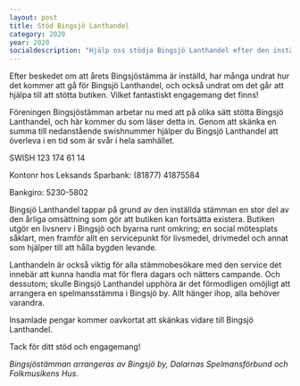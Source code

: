 ```yaml
---
layout: post
title: Stöd Bingsjö Lanthandel
category: 2020
year: 2020
socialdescription: "Hjälp oss stödja Bingsjö Lanthandel efter den inställda Bingsjöstämman"
---
```


Efter beskedet om att årets Bingsjöstämma är inställd, har många undrat hur det kommer att gå för Bingsjö Lanthandel, och också undrat om det går att hjälpa till att stötta butiken. Vilket fantastiskt engagemang det finns!

Föreningen Bingsjöstämman arbetar nu med att på olika sätt stötta Bingsjö Lanthandel, och här kommer du som läser detta in. Genom att skänka en summa till nedanstående swishnummer hjälper du Bingsjö Lanthandel att överleva i en tid som är svår i hela samhället.

SWISH 123 174 61 14

Kontonr hos Leksands Sparbank: (81877) 41875584

Bankgiro: 5230-5802

Bingsjö Lanthandel tappar på grund av den inställda stämman en stor del av den årliga omsättning som gör att butiken kan fortsätta existera. Butiken utgör en livsnerv i Bingsjö och byarna runt omkring; en social mötesplats såklart, men framför allt en servicepunkt för livsmedel, drivmedel och annat som hjälper till att hålla bygden levande.

Lanthandeln är också viktig för alla stämmobesökare med den service det innebär att kunna handla mat för flera dagars och nätters campande. Och dessutom; skulle Bingsjö Lanthandel upphöra är det förmodligen omöjligt att arrangera en spelmansstämma i Bingsjö by. Allt hänger ihop, alla behöver varandra.

Insamlade pengar kommer oavkortat att skänkas vidare till Bingsjö Lanthandel.

Tack för ditt stöd och engagemang!

_Bingsjöstämman arrangeras av Bingsjö by, Dalarnas Spelmansförbund och Folkmusikens Hus._


